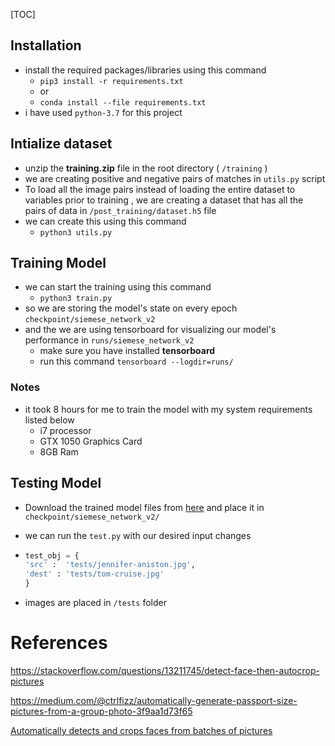 [TOC]

## Installation

- install the required packages/libraries using this command
  - `pip3 install -r requirements.txt`
  - or
  - `conda install --file requirements.txt`
- i have used `python-3.7` for this project

## Intialize dataset

- unzip the **training.zip** file in the root directory ( `/training` )
- we are creating positive and negative pairs of matches in  `utils.py` script
- To load all the image pairs instead of loading the entire dataset to variables prior to training , we are creating a dataset that has all the pairs of data in `/post_training/dataset.h5` file
- we can create this using this command 
  - `python3 utils.py`

## Training Model

- we can start the training using this command
  - `python3 train.py`
- so we are storing the model's state on every epoch `checkpoint/siemese_network_v2`
- and the we are using tensorboard for visualizing our model's performance in `runs/siemese_network_v2`
  - make sure you have installed **tensorboard**
  - run this command `tensorboard --logdir=runs/`

### Notes

- it took 8 hours for me to train the model with my system requirements listed below
  - i7 processor
  - GTX 1050 Graphics Card
  - 8GB Ram

## Testing Model

- Download the trained model files from [here](https://drive.google.com/file/d/1d5HNXDJOT40OnpiLy9Yk9V0Zn7Yf_WJa/view?usp=sharing) and place it in `checkpoint/siemese_network_v2/`

- we can run the `test.py` with our desired input changes

- ```python
  test_obj = {
  'src' :  'tests/jennifer-aniston.jpg',
  'dest' : 'tests/tom-cruise.jpg'
  }
  ```

- images are placed in `/tests` folder


# References

https://stackoverflow.com/questions/13211745/detect-face-then-autocrop-pictures

https://medium.com/@ctrlfizz/automatically-generate-passport-size-pictures-from-a-group-photo-3f9aa1d73f65

[Automatically detects and crops faces from batches of pictures]( https://github.com/leblancfg/autocrop )

